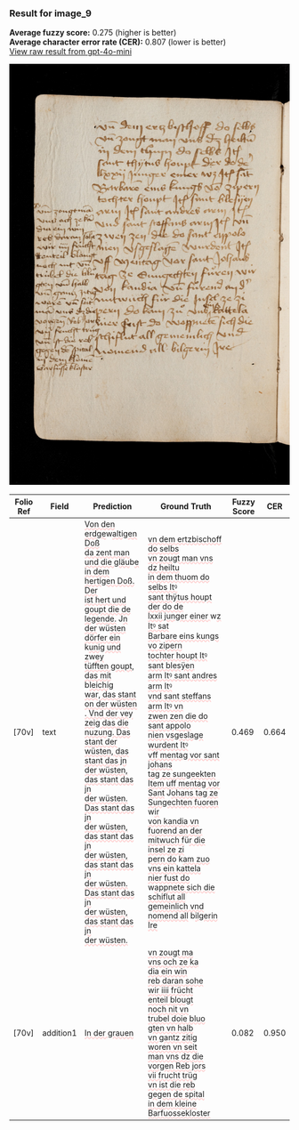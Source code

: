 ### Result for image_9
**Average fuzzy score:** 0.275 (higher is better)<br>**Average character error rate (CER):** 0.807 (lower is better)<br>[View raw result from gpt-4o-mini](https://github.com/RISE-UNIBAS/humanities_data_benchmark/blob/main/results/2025-10-24/T0276/request_T0276_image_9.json)

<img src="https://github.com/RISE-UNIBAS/humanities_data_benchmark/blob/main/benchmarks/medieval_manuscripts/images/image_9.jpg?raw=true" alt="image_9" width="800px">

<style>
.diff { text-decoration: underline; text-decoration-color: #ffcccc; text-decoration-style: wavy; }
</style>

| Folio Ref | Field | Prediction | Ground Truth | Fuzzy Score | CER |
|-----------|-------|------------|--------------|-------------|-----|
| [70v] | text | <span class="diff">Von den erdge</span>w<span class="diff">altigen Doß<br> da zent man und die gläu</span>b<span class="diff">e<br> in dem hertigen Doß. Der<br> ist hert und goupt die de<br> legende.</span> J<span class="diff">n der</span> wü<span class="diff">sten<br> dörfer ein</span> k<span class="diff">unig und z</span>w<span class="diff">ey<br> tüfften goupt, das mit</span> b<span class="diff">leichig<br> war, das stant on der wüsten<br>. Vnd der vey zeig das die<br> nuzung. Das stant der<br> wüsten, das stant das jn<br> der wüsten, das stant das jn<br> der wüsten. Das stant das jn<br> der wüsten, das stant das jn<br> der wüsten, das stant das jn<br> der wüsten. Das stant das jn<br> der wüsten, das stant das jn<br> der wüsten.</span> | <span class="diff">vn dem ertzbischoff do selbs<br> vn zougt man vns dz heiltu<br> in dem thuom do selbs Itꝰ<br> sant thÿtus houpt der do de<br> lxxii junger einer </span>w<span class="diff">z Itꝰ sat<br> Bar</span>b<span class="diff">are eins kungs vo zipern<br> tochter houpt Itꝰ sant blesÿen<br> arm Itꝰ sant andres arm Itꝰ<br> vnd sant steffans arm Itꝰ vn<br> zwen zen die do sant appolo<br> nien vsgeslage wurdent Itꝰ<br> vff mentag vor sant johans<br> tag ze sungeekten Item uff mentag vor Sant</span> J<span class="diff">ohans tag ze Sungechten fuoren</span> w<span class="diff">ir<br> von kandia vn fuorend an der<br> mitwuch f</span>ü<span class="diff">r die insel ze zi<br> pern do</span> k<span class="diff">am zuo vns ein kattela<br> nier fust do </span>w<span class="diff">appnete sich die<br> schiflut all gemeinlich vnd<br> nomend all</span> b<span class="diff">ilgerin Ire</span> | 0.469 | 0.664 |
| [70v] | addition1 | <span class="diff">In der grauen</span> | <span class="diff">vn zougt ma<br> vns och ze ka<br> dia ein win<br> reb daran sohe<br> wir iiii frücht<br> enteil blougt<br> noch nit vn<br> trubel doie bluo<br> gten vn halb<br> vn gantz zitig<br> woren vn seit<br> man vns dz die<br> vorgen Reb jors<br> vii frucht trüg<br> vn ist die reb<br> gegen de spital<br> in dem kleine<br> Barfuossekloster</span> | 0.082 | 0.950 |
